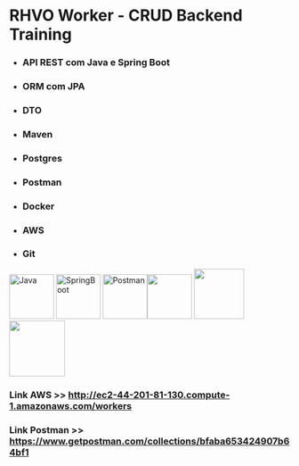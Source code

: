 # RHVO Worker - CRUD Backend Training

* ### API REST com Java e Spring Boot
* ### ORM com JPA
* ### DTO
* ### Maven
* ### Postgres
* ### Postman
* ### Docker
* ### AWS
* ### Git

<img src="https://cdn.jsdelivr.net/gh/devicons/devicon/icons/java/java-original.svg" alt="Java" width="80" heigth="80" /> <img src="https://cdn.jsdelivr.net/gh/devicons/devicon/icons/spring/spring-original.svg" alt="SpringBoot" width="80" heigth="80" /> <img src="https://www.vectorlogo.zone/logos/getpostman/getpostman-icon.svg" alt="Postman" width="80" height="80"/><img src="https://cdn.jsdelivr.net/gh/devicons/devicon/icons/postgresql/postgresql-original.svg" width="80" heigth="80" /> <img src="https://cdn.jsdelivr.net/gh/devicons/devicon/icons/docker/docker-plain.svg" width="90" heigth="90" /> <img src="https://cdn.jsdelivr.net/gh/devicons/devicon/icons/amazonwebservices/amazonwebservices-plain-wordmark.svg"  width="100" heigth="100"  />

### Link AWS >> <http://ec2-44-201-81-130.compute-1.amazonaws.com/workers>

### Link Postman >> <https://www.getpostman.com/collections/bfaba653424907b64bf1>
